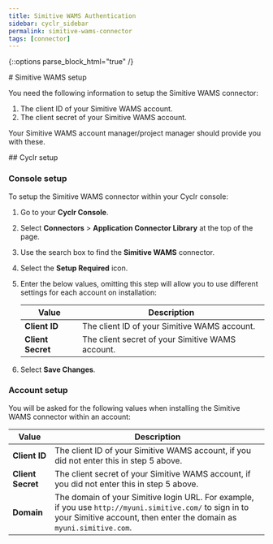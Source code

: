 ```yaml
---
title: Simitive WAMS Authentication
sidebar: cyclr_sidebar
permalink: simitive-wams-connector
tags: [connector]
---
```

{::options parse_block_html="true" /}
<section class="card py-5 my-5">
# Simitive WAMS setup

You need the following information to setup the Simitive WAMS connector:

1. The client ID of your Simitive WAMS account.
2. The client secret of your Simitive WAMS account.

Your Simitive WAMS account manager/project manager should provide you with these.


</section>
<section class="card py-5 my-5">
## Cyclr setup

### Console setup

To setup the Simitive WAMS connector within your Cyclr console:

1. Go to your **Cyclr Console**.
2. Select **Connectors** > **Application Connector Library** at the top of the page.
3. Use the search box to find the **Simitive WAMS** connector.
4. Select the **Setup Required** icon.
5. Enter the below values, omitting this step will allow you to use different settings for each account on installation:

    | Value             | Description                                      |
    | ----------------- | ------------------------------------------------ |
    | **Client ID**     | The client ID of your Simitive WAMS account.     |
    | **Client Secret** | The client secret of your Simitive WAMS account. |

6. Select **Save Changes**.

### Account setup

You will be asked for the following values when installing the Simitive WAMS connector within an account:

| Value             | Description                                                                                                                                                                     |
| ----------------- | ------------------------------------------------------------------------------------------------------------------------------------------------------------------------------- |
| **Client ID**     | The client ID of your Simitive WAMS account, if you did not enter this in step 5 above.                                                                                         |
| **Client Secret** | The client secret of your Simitive WAMS account, if you did not enter this in step 5 above.                                                                                     |
| **Domain**        | The domain of your Simitive login URL. For example, if you use `http://myuni.simitive.com/` to sign in to your Simitive account, then enter the domain as `myuni.simitive.com`. |

</section>
